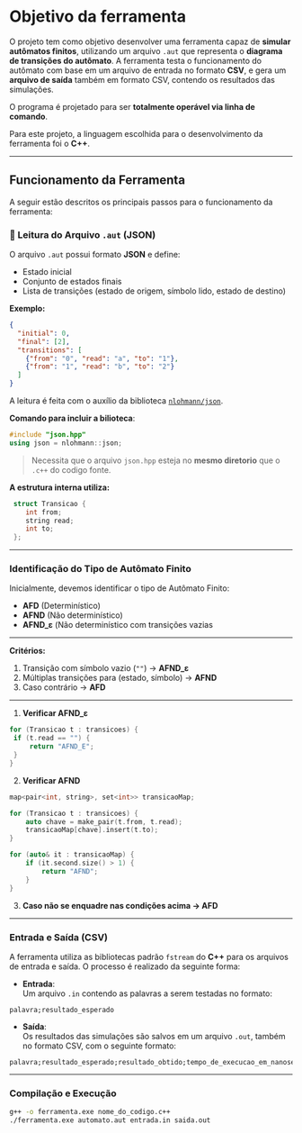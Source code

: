 # Objetivo da ferramenta
O projeto tem como objetivo desenvolver uma ferramenta capaz de **simular autômatos finitos**, utilizando um arquivo `.aut` que representa o **diagrama de transições do autômato**. A ferramenta testa o funcionamento do autômato com base em um arquivo de entrada no formato **CSV**, e gera um **arquivo de saída** também em formato CSV, contendo os resultados das simulações.

O programa é projetado para ser **totalmente operável via linha de comando**.

Para este projeto, a linguagem escolhida para o desenvolvimento da ferramenta foi o **C++**.

---
## Funcionamento da Ferramenta

A seguir estão descritos os principais passos para o funcionamento da ferramenta:

### 📖 Leitura do Arquivo `.aut` (JSON)

O arquivo `.aut` possui formato **JSON** e define:

- Estado inicial
- Conjunto de estados finais
- Lista de transições (estado de origem, símbolo lido, estado de destino)

**Exemplo:**
```json
{
  "initial": 0,
  "final": [2],
  "transitions": [
    {"from": "0", "read": "a", "to": "1"},
    {"from": "1", "read": "b", "to": "2"}
  ]
}
```

A leitura é feita com o auxílio da biblioteca [`nlohmann/json`](https://github.com/nlohmann/json).

**Comando para incluir a bilioteca**:
```cpp
#include "json.hpp"
using json = nlohmann::json;
```
> Necessita que o arquivo `json.hpp` esteja no **mesmo diretorio** que o `.c++` do codigo fonte.

**A estrutura interna utiliza:**
```c++
 struct Transicao {
    int from;
    string read;
    int to;
 };
```
---
### Identificação do Tipo de Autômato Finito

Inicialmente, devemos identificar o tipo de Autômato Finito:

- **AFD** (Determinístico)
- **AFND** (Não determinístico)
- **AFND_ε** (Não determinístico com transições vazias
---
**Critérios:**
1. Transição com símbolo vazio (`""`) → **AFND_ε**
2. Múltiplas transições para (estado, símbolo) → **AFND**
3. Caso contrário → **AFD**

---
1. **Verificar AFND_ε**
```c++
for (Transicao t : transicoes) {
 if (t.read == "") {
     return "AFND_E";
 }
}
```
2. **Verificar AFND**
```c++
map<pair<int, string>, set<int>> transicaoMap;

for (Transicao t : transicoes) {
    auto chave = make_pair(t.from, t.read);
    transicaoMap[chave].insert(t.to);
}

for (auto& it : transicaoMap) {
    if (it.second.size() > 1) {
        return "AFND";
    }
}
```
3. **Caso não se enquadre nas condições acima → AFD**

---
### Entrada e Saída (CSV)

A ferramenta utiliza as bibliotecas padrão `fstream` do **C++** para os arquivos de entrada e saída. O processo é realizado da seguinte forma:

- **Entrada**:  
  Um arquivo `.in` contendo as palavras a serem testadas no formato:
```
palavra;resultado_esperado
```

- **Saída**:  
  Os resultados das simulações são salvos em um arquivo `.out`, também no formato CSV, com o seguinte formato:
```
palavra;resultado_esperado;resultado_obtido;tempo_de_execucao_em_nanosegundos
```
---
### Compilação e Execução

```bash
g++ -o ferramenta.exe nome_do_codigo.c++
./ferramenta.exe automato.aut entrada.in saida.out
```
